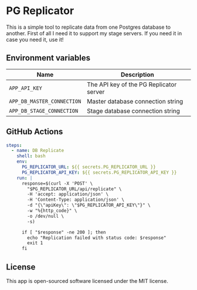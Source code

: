 # PG Replicator

This is a simple tool to replicate data from one Postgres database to another.
First of all I need it to support my stage servers. If you need it in case you need it, use it!

## Environment variables

| Name                       | Description                             |
|----------------------------|-----------------------------------------|
| `APP_API_KEY`              | The API key of the PG Replicator server |
| `APP_DB_MASTER_CONNECTION` | Master database connection string       |
| `APP_DB_STAGE_CONNECTION`  | Stage database connection string        |

## GitHub Actions

```yaml
steps:
  - name: DB Replicate
    shell: bash
    env:
      PG_REPLICATOR_URL: ${{ secrets.PG_REPLICATOR_URL }}
      PG_REPLICATOR_API_KEY: ${{ secrets.PG_REPLICATOR_API_KEY }}
    run: |
      response=$(curl -X 'POST' \
        "$PG_REPLICATOR_URL/api/replicate" \
        -H 'accept: application/json' \
        -H 'Content-Type: application/json' \
        -d "{\"apiKey\": \"$PG_REPLICATOR_API_KEY\"}" \
        -w "%{http_code}" \
        -o /dev/null \
        -s)

      if [ "$response" -ne 200 ]; then
        echo "Replication failed with status code: $response"
        exit 1
      fi
```

## License

This app is open-sourced software licensed under the MIT license.
